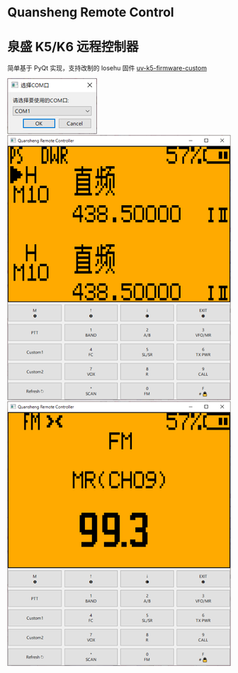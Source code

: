 # Quansheng Remote Control
# 泉盛 K5/K6 远程控制器

简单基于 PyQt 实现，支持改制的 losehu 固件 [uv-k5-firmware-custom](https://github.com/PvtTony/uv-k5-firmware-custom)

![select-port](screenshots/screenshot-selectport.png)
![main-window](screenshots/screenshot-main.png)
![fm-radio](screenshots/screenshot-fm.png)